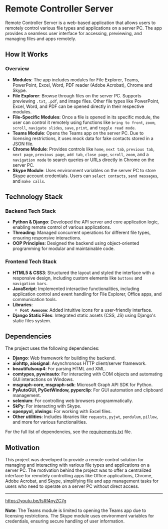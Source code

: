 # Remote Controller Server

Remote Controller Server is a web-based application that allows users to remotely control various file types and applications on a server PC. The app provides a seamless user interface for accessing, previewing, and managing files and apps remotely.

## How It Works

### Overview
- **Modules**: The app includes modules for File Explorer, Teams, PowerPoint, Excel, Word, PDF reader (Adobe Acrobat), Chrome and Skype.
- **File Explorer**: Browse through files on the server PC. Supports previewing `.txt`, `.pdf`, and image files. Other file types like PowerPoint, Excel, Word, and PDF can be opened directly in their respective modules.
- **File-Specific Modules**: Once a file is opened in its specific module, the user can control it remotely using functions like `bring to front`, `zoom`, `scroll`, `navigate slides`, `save`, `print`, and `toggle read mode`.
- **Teams Module**: Opens the Teams app on the server PC. Due to licensing restrictions, it uses mock data for fake contacts stored in a JSON file.
- **Chrome Module**: Provides controls like `home`, `next tab`, `previous tab`, `next page`, `previous page`, `add tab`, `close page`, `scroll`, `zoom`, and a `navigation mode` to search queries or URLs directly in Chrome on the server PC.
- **Skype Module**: Uses environment variables on the server PC to store Skype account credentials. Users can `select contacts`, `send messages`, and `make calls`.
  
## Technology Stack

### Backend Tech Stack

- **Python & Django**: Developed the API server and core application logic, enabling remote control of various applications.
- **Threading**: Managed concurrent operations for different file types, ensuring responsive interactions.
- **OOP Principles**: Designed the backend using object-oriented programming for modular and maintainable code.

### Frontend Tech Stack

- **HTML5 & CSS3**: Structured the layout and styled the interface with a responsive design, including custom elements like `buttons` and `navigation bars`.
- **JavaScript**: Implemented interactive functionalities, including application control and event handling for File Explorer, Office apps, and communication tools.
- **Libraries**:
  - **`Font Awesome`**: Added intuitive icons for a user-friendly interface.
- **Django Static Files**: Integrated static assets (CSS, JS) using Django's static files system.


## Dependencies

The project uses the following dependencies:

- **Django**: Web framework for building the backend.
- **aiohttp, aiosignal**: Asynchronous HTTP client/server framework.
- **beautifulsoup4**: For parsing HTML and XML.
- **comtypes, pywinauto**: For interacting with COM objects and automating GUI interactions on Windows.
- **msgraph-core, msgraph-sdk**: Microsoft Graph API SDK for Python.
- **PyAutoGUI, PyGetWindow, pyperclip**: For GUI automation and clipboard management.
- **selenium**: For controlling web browsers programmatically.
- **SkPy**: For interacting with Skype.
- **openpyxl, xlwings**: For working with Excel files.
- **Other utilities**: Includes libraries like `requests`, `pyjwt`, `pendulum`, `pillow`, and more for various functionalities.

For the full list of dependencies, see the [requirements.txt](./requirements.txt) file.

## Motivation

This project was developed to provide a remote control solution for managing and interacting with various file types and applications on a server PC. The motivation behind the project was to offer a centralized interface for remotely controlling apps like Office applications, Chrome, Adobe Acrobat, and Skype, simplifying file and app management tasks for users who need to operate on a server PC without direct access.

---

https://youtu.be/fsRf4nyZC7g

**Note**: The Teams module is limited to opening the Teams app due to licensing restrictions. The Skype module uses environment variables for credentials, ensuring secure handling of user information.
